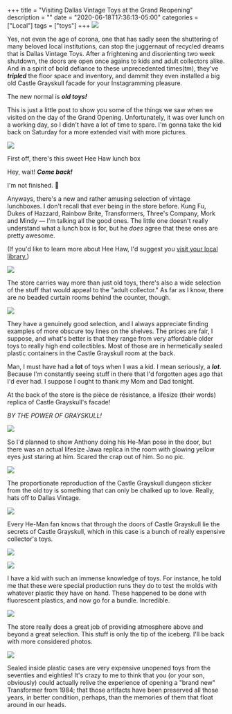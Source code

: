 +++
title = "Visiting Dallas Vintage Toys at the Grand Reopening"
description = ""
date = "2020-06-18T17:36:13-05:00"
categories = ["Local"]
tags = ["toys"]
+++
![](https://res.cloudinary.com/tobyblog/image/upload/v1592519766/img/IMG_7301.jpg)

Yes, not even the age of corona, one that has sadly seen the shuttering of many beloved local institutions, can stop the juggernaut of recycled dreams that is Dallas Vintage Toys. After a frightening and disorienting two week shutdown, the doors are open once agains to kids and adult collectors alike. And in a spirit of bold defiance to these unprecedented times(tm), they've ***tripled*** the floor space and inventory, and dammit they even installed a big old Castle Grayskull facade for your Instagramming pleasure.

The new normal is ***old toys!***
<!--more-->
This is just a little post to show you some of the things we saw when we visited on the day of the Grand Opening. Unfortunately, it was over lunch on a working day, so I didn't have a lot of time to spare. I'm gonna take the kid back on Saturday for a more extended visit with more pictures.

![](https://res.cloudinary.com/tobyblog/image/upload/v1592519765/img/IMG_7290.jpg)

First off, there's this sweet Hee Haw lunch box

Hey, wait! ***Come back!***

I'm not finished. 😤

Anyways, there's a new and rather amusing selection of vintage lunchboxes. I don't recall that ever being in the store before. Kung Fu, Dukes of Hazzard, Rainbow Brite, Transformers, Three's Company, Mork and Mindy — I'm talking all the good ones. The little one doesn't really understand what a lunch box is for, but he *does* agree that these ones are pretty awesome.

(If you'd like to learn more about Hee Haw, I'd suggest you [visit your local library.](https://www.youtube.com/watch?v=Xv13g44ROaw))

![](https://res.cloudinary.com/tobyblog/image/upload/v1592519758/img/IMG_7288.jpg)

The store carries way more than just old toys, there's also a wide selection of the stuff that would appeal to the "adult collector." As far as I know, there are no beaded curtain rooms behind the counter, though.

![](https://res.cloudinary.com/tobyblog/image/upload/v1592519761/img/IMG_7292.jpg)

They have a genuinely good selection, and I always appreciate finding examples of more obscure toy lines on the shelves. The prices are fair, I suppose, and what's better is that they range from very affordable older toys to really high end collectibles. Most of those are in hermetically sealed plastic containers in the Castle Grayskull room at the back.

Man, I must have had a **lot** of toys when I was a kid. I mean seriously, a ***lot***. Because I'm constantly seeing stuff in there that I'd forgotten ages ago that I'd ever had. I suppose I ought to thank my Mom and Dad tonight. 

At the back of the store is the pièce de résistance, a lifesize (their words) replica of Castle Grayskull's facade!

*BY THE POWER OF GRAYSKULL!*

![](https://res.cloudinary.com/tobyblog/image/upload/v1592519769/img/IMG_7291.jpg)

So I'd planned to show Anthony doing his He-Man pose in the door, but there was an actual lifesize Jawa replica in the room with glowing yellow eyes just staring at him. Scared the crap out of him. So no pic.

![](https://res.cloudinary.com/tobyblog/image/upload/v1592519757/img/IMG_7293.jpg)

The proportionate reproduction of the Castle Grayskull dungeon sticker from the old toy is something that can only be chalked up to love. Really, hats off to Dallas Vintage.

![](https://res.cloudinary.com/tobyblog/image/upload/v1592519758/img/IMG_7295.jpg)

Every He-Man fan knows that through the doors of Castle Grayskull lie the secrets of Castle Grayskull, which in this case is a bunch of really expensive collector's toys.

![](https://res.cloudinary.com/tobyblog/image/upload/v1592519762/img/IMG_7297.jpg)

![](https://res.cloudinary.com/tobyblog/image/upload/v1592519762/img/IMG_7298.jpg)

I have a kid with such an immense knowledge of toys. For instance, he told me that these were special production runs they do to test the molds with whatever plastic they have on hand. These happened to be done with fluorescent plastics, and now go for a bundle. Incredible.

![](https://res.cloudinary.com/tobyblog/image/upload/v1592519756/img/IMG_7299.jpg)

The store really does a great job of providing atmosphere above and beyond a great selection. This stuff is only the tip of the iceberg. I'll be back with more considered photos.

![](https://res.cloudinary.com/tobyblog/image/upload/v1592519763/img/IMG_7300.jpg)

Sealed inside plastic cases are very expensive unopened toys from the seventies and eighties! It's crazy to me to think that you (or your son, obviously) could actually relive the experience of opening a "brand new" Transformer from 1984; that those artifacts have been preserved all those years, in better condition, perhaps, than the memories of them that float around in our heads.